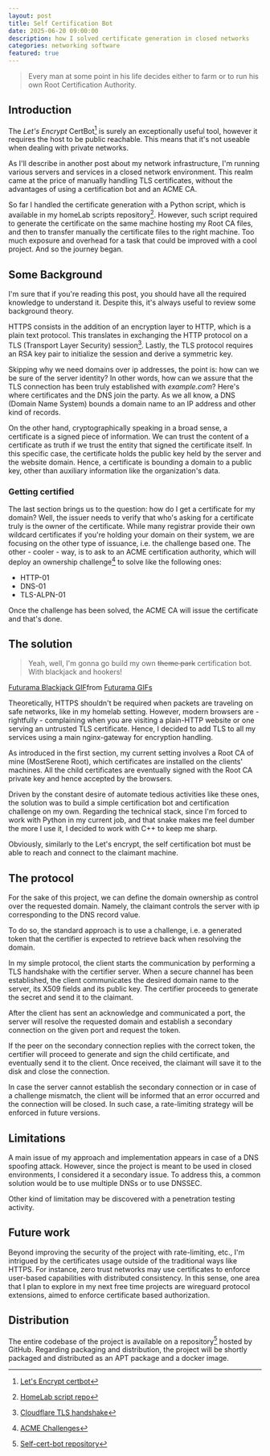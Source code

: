 ```yaml
---
layout: post
title: Self Certification Bot
date: 2025-06-20 09:00:00
description: how I solved certificate generation in closed networks
categories: networking software
featured: true
---
```


> Every man at some point in his life decides either to farm or to run his own Root Certification Authority.

## Introduction

The _Let's Encrypt_ CertBot[^1] is surely an exceptionally useful tool, however it requires the host to be public reachable.
This means that it's not useable when dealing with private networks.

As I'll describe in another post about my network infrastructure, I'm running various servers and services in a closed network environment.
This realm came at the price of manually handling TLS certificates, without the advantages of using a certification bot and an ACME CA.

So far I handled the certificate generation with a Python script, which is available in my homeLab scripts repository[^4].
However, such script required to generate the certificate on the same machine hosting my Root CA files, and then to transfer manually the certificate files to the right machine.
Too much exposure and overhead for a task that could be improved with a cool project.
And so the journey began.

## Some Background

I'm sure that if you're reading this post, you should have all the required knowledge to understand it.
Despite this, it's always useful to review some background theory.

HTTPS consists in the addition of an encryption layer to HTTP, which is a plain text protocol.
This translates in exchanging the HTTP protocol on a TLS (Transport Layer Security) session[^2].
Lastly, the TLS protocol requires an RSA key pair to initialize the session and derive a symmetric key.

Skipping why we need domains over ip addresses, the point is: how can we be sure of the server identity?
In other words, how can we assure that the TLS connection has been truly established with _example.com_?
Here's where certificates and the DNS join the party.
As we all know, a DNS (Domain Name System) bounds a domain name to an IP address and other kind of records.

On the other hand, cryptographically speaking in a broad sense, a certificate is a signed piece of information.
We can trust the content of a certificate as truth if we trust the entity that signed the certificate itself.
In this specific case, the certificate holds the public key held by the server and the website domain.
Hence, a certificate is bounding a domain to a public key, other than auxiliary information like the organization's data.

### Getting certified

The last section brings us to the question: how do I get a certificate for my domain?
Well, the issuer needs to verify that who's asking for a certificate truly is the owner of the certificate.
While many registrar provide their own wildcard certificates if you're holding your domain on their system, we are focusing on the other type of issuance, i.e. the challenge based one.
The other - cooler - way, is to ask to an ACME certification authority, which will deploy an ownership challenge[^3] to solve like the following ones:

- HTTP-01
- DNS-01
- TLS-ALPN-01

Once the challenge has been solved, the ACME CA will issue the certificate and that's done.

## The solution

> Yeah, well, I'm gonna go build my own ~~theme park~~ certification bot. With blackjack and hookers!

<div class='d-flex row'>
    <div class='col-sm d-flex justify-content-center'>
        <div class="tenor-gif-embed d-flex justify-content-start" data-postid="20104589" data-share-method="host" data-aspect-ratio="1.33333" data-width="50%"><a href="https://tenor.com/view/futurama-blackjack-and-hookers-bender-gif-20104589">Futurama Blackjack GIF</a>from <a href="https://tenor.com/search/futurama-gifs">Futurama GIFs</a></div> <script type="text/javascript" async src="https://tenor.com/embed.js"></script>
    </div>
</div>

Theoretically, HTTPS shouldn't be required when packets are traveling on safe networks, like in my homelab setting.
However, modern browsers are - rightfully - complaining when you are visiting a plain-HTTP website or one serving an untrusted TLS certificate.
Hence, I decided to add TLS to all my services using a main nginx-gateway for encryption handling.

As introduced in the first section, my current setting involves a Root CA of mine (MostSerene Root), which certificates are installed on the clients' machines.
All the child certificates are eventually signed with the Root CA private key and hence accepted by the browsers.

Driven by the constant desire of automate tedious activities like these ones, the solution was to build a simple certification bot and certification challenge on my own.
Regarding the technical stack, since I'm forced to work with Python in my current job, and that snake makes me feel dumber the more I use it, I decided to work with C++ to keep me sharp.

Obviously, similarly to the Let's encrypt, the self certification bot must be able to reach and connect to the claimant machine.

## The protocol

For the sake of this project, we can define the domain ownership as control over the requested domain.
Namely, the claimant controls the server with ip corresponding to the DNS record value.

To do so, the standard approach is to use a challenge, i.e. a generated token that the certifier is expected to retrieve back when resolving the domain.

In my simple protocol, the client starts the communication by performing a TLS handshake with the certifier server.
When a secure channel has been established, the client communicates the desired domain name to the server, its X509 fields and its public key.
The certifier proceeds to generate the secret and send it to the claimant.

After the client has sent an acknowledge and communicated a port, the server will resolve the requested domain and establish a secondary connection on the given port and request the token.

If the peer on the secondary connection replies with the correct token, the certifier will proceed to generate and sign the child certificate, and eventually send it to the client.
Once received, the claimant will save it to the disk and close the connection.

In case the server cannot establish the secondary connection or in case of a challenge mismatch, the client will be informed that an error occurred and the connection will be closed.
In such case, a rate-limiting strategy will be enforced in future versions.

## Limitations

A main issue of my approach and implementation appears in case of a DNS spoofing attack.
However, since the project is meant to be used in closed environments, I considered it a secondary issue.
To address this, a common solution would be to use multiple DNSs or to use DNSSEC.

Other kind of limitation may be discovered with a penetration testing activity.

## Future work

Beyond improving the security of the project with rate-limiting, etc., I'm intrigued by the certificates usage outside of the traditional ways like HTTPS.
For instance, zero trust networks may use certificates to enforce user-based capabilities with distributed consistency.
In this sense, one area that I plan to explore in my next free time projects are wireguard protocol extensions, aimed to enforce certificate based authorization.

## Distribution

The entire codebase of the project is available on a repository[^5] hosted by GitHub.
Regarding packaging and distribution, the project will be shortly packaged and distributed as an APT package and a docker image.

[^1]: [Let's Encrypt certbot](https://certbot.eff.org/)
[^2]: [Cloudflare TLS handshake](https://www.cloudflare.com/learning/ssl/what-happens-in-a-tls-handshake/)
[^3]: [ACME Challenges](https://letsencrypt.org/docs/challenge-types/)
[^4]: [HomeLab script repo](https://github.com/Gotti27/homelab-scripts)
[^5]: [Self-cert-bot repository](https://github.com/Gotti27/self-cert-bot)

